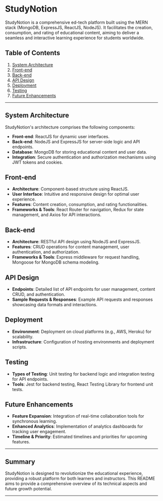 # StudyNotion

StudyNotion is a comprehensive ed-tech platform built using the MERN stack (MongoDB, ExpressJS, ReactJS, NodeJS). It facilitates the creation, consumption, and rating of educational content, aiming to deliver a seamless and interactive learning experience for students worldwide.

## Table of Contents

1. [System Architecture](#system-architecture)
2. [Front-end](#front-end)
3. [Back-end](#back-end)
4. [API Design](#api-design)
5. [Deployment](#deployment)
6. [Testing](#testing)
7. [Future Enhancements](#future-enhancements)

---

## System Architecture

StudyNotion's architecture comprises the following components:

- **Front-end**: ReactJS for dynamic user interfaces.
- **Back-end**: NodeJS and ExpressJS for server-side logic and API endpoints.
- **Database**: MongoDB for storing educational content and user data.
- **Integration**: Secure authentication and authorization mechanisms using JWT tokens and cookies.

## Front-end

- **Architecture**: Component-based structure using ReactJS.
- **User Interface**: Intuitive and responsive design for optimal user experience.
- **Features**: Content creation, consumption, and rating functionalities.
- **Frameworks & Tools**: React Router for navigation, Redux for state management, and Axios for API interactions.

## Back-end

- **Architecture**: RESTful API design using NodeJS and ExpressJS.
- **Features**: CRUD operations for content management, user authentication, and authorization.
- **Frameworks & Tools**: Express middleware for request handling, Mongoose for MongoDB schema modeling.

## API Design

- **Endpoints**: Detailed list of API endpoints for user management, content CRUD, and authentication.
- **Sample Requests & Responses**: Example API requests and responses showcasing data formats and interactions.

## Deployment

- **Environment**: Deployment on cloud platforms (e.g., AWS, Heroku) for scalability.
- **Infrastructure**: Configuration of hosting environments and deployment scripts.

## Testing

- **Types of Testing**: Unit testing for backend logic and integration testing for API endpoints.
- **Tools**: Jest for backend testing, React Testing Library for frontend unit tests.

## Future Enhancements

- **Feature Expansion**: Integration of real-time collaboration tools for synchronous learning.
- **Enhanced Analytics**: Implementation of analytics dashboards for tracking user engagement.
- **Timeline & Priority**: Estimated timelines and priorities for upcoming features.

---

## Summary

StudyNotion is designed to revolutionize the educational experience, providing a robust platform for both learners and instructors. This README aims to provide a comprehensive overview of its technical aspects and future growth potential.

---

